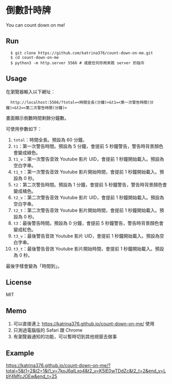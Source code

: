 # 倒數計時牌
You can count down on me!

## Run
```
  $ git clone https://github.com/katrina376/count-down-on-me.git
  $ cd count-down-on-me
  $ python3 -m http.server 5566 # 或是任何你用來跑 server 的指令
```

## Usage
在瀏覽器輸入以下網址：
```
  http://localhost:5566/?total=<時間全長(分鐘)>&t1=<第一次警告時間(分鐘)>&t2=<第二次警告時間(分鐘)>
```
畫面顯示倒數時間剩餘分鐘數。

可使用參數如下：
1. `total`：時間全長。預設為 60 分鐘。  
2. `t1`：第一次警告時間。預設為 5 分鐘，會提前 5 秒鐘警告，警告時背景顏色會變成綠色。  
3. `t1_v`：第一次警告音效 Youtube 影片 UID，會提前 1 秒鐘開始載入。預設為空白字串。  
4. `t1_t`：第一次警告音效 Youtube 影片開始時間，會提前 1 秒鐘開始載入。預設為 0 秒。  
5. `t2`：第二次警告時間。預設為 1 分鐘，會提前 5 秒鐘警告，警告時背景顏色會變成橘色。  
6. `t2_v`：第二次警告音效 Youtube 影片 UID，會提前 1 秒鐘開始載入。預設為空白字串。  
7. `t2_t`：第二次警告音效 Youtube 影片開始時間，會提前 1 秒鐘開始載入。預設為 0 秒。
8. `t3`：最後警告時間。預設為 0 分鐘，會提前 5 秒鐘警告，警告時背景顏色會變成紅色。
9. `t3_v`：最後警告音效 Youtube 影片 UID，會提前 1 秒鐘開始載入。預設為空白字串。  
10. `t3_t`：最後警告音效 Youtube 影片開始時間，會提前 1 秒鐘開始載入。預設為 0 秒。

最後字樣會變為「時間到」。

## License
MIT

## Memo
1. 可以直接連上 https://katrina376.github.io/count-down-on-me/ 使用
2. 只測過電腦版的 Safari 跟 Chrome
3. 有瀏覽器通知的功能，可以暫時切到其他視窗去做事

## Example
https://katrina376.github.io/count-down-on-me/?total=5&t1=2&t2=1&t1_v=7koJ6aILxo4&t2_v=K5lE0wTDdZc&t2_t=2&end_v=LbY4MfcJOEw&end_t=25
